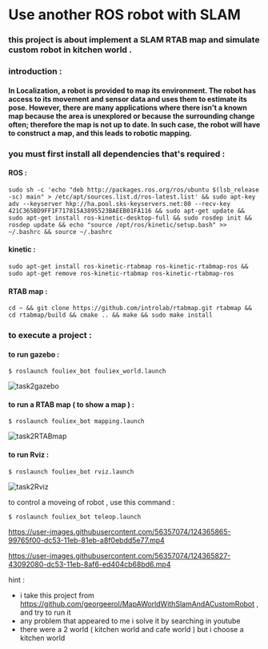 # Use another ROS robot with SLAM 


### this project is about implement a SLAM RTAB map and simulate custom robot in kitchen world .

### introduction : 

#### In Localization, a robot is provided to map its environment. The robot has access to its movement and sensor data and uses them to estimate its pose. However, there are many applications where there isn't a known map because the area is unexplored or because the surrounding change often; therefore the map is not up to date. In such case, the robot will have to construct a map, and this leads to robotic mapping.



### you must first install all dependencies that's required : 

#### ROS :
<p><code>sudo sh -c 'echo "deb http://packages.ros.org/ros/ubuntu $(lsb_release -sc) main" > /etc/apt/sources.list.d/ros-latest.list' && sudo apt-key adv --keyserver hkp://ha.pool.sks-keyservers.net:80 --recv-key 421C365BD9FF1F717815A3895523BAEEB01FA116 && sudo apt-get update && sudo apt-get install ros-kinetic-desktop-full && sudo rosdep init && rosdep update && echo "source /opt/ros/kinetic/setup.bash" >> ~/.bashrc && source ~/.bashrc
</code></p>


#### kinetic : 

<p><code>sudo apt-get install ros-kinetic-rtabmap ros-kinetic-rtabmap-ros && sudo apt-get remove ros-kinetic-rtabmap ros-kinetic-rtabmap-ros
</code></p>

#### RTAB map :

<p><code>cd ~ && git clone https://github.com/introlab/rtabmap.git rtabmap && cd rtabmap/build && cmake .. && make && sudo make install
</code></p>


### to execute a project :

#### to run gazebo : 

<p><code>$ roslaunch fouliex_bot fouliex_world.launch</code></p>

![task2gazebo](https://user-images.githubusercontent.com/56357074/124365559-8f536100-dc51-11eb-8f63-e0cd1de3a7ff.png)


#### to run a RTAB map ( to show a map ) : 
<p><code>$ roslaunch fouliex_bot mapping.launch</code></p>

![task2RTABmap](https://user-images.githubusercontent.com/56357074/124365561-92e6e800-dc51-11eb-9f88-b9e2c94d878d.png)

#### to run Rviz : 
<p><code>$ roslaunch fouliex_bot rviz.launch</code></p>

![task2Rviz](https://user-images.githubusercontent.com/56357074/124365563-967a6f00-dc51-11eb-8257-cb4da5f0360c.png)


to control a moveing of robot , use this command : 
<p><code>$ roslaunch fouliex_bot teleop.launch</code></p>

https://user-images.githubusercontent.com/56357074/124365865-99765f00-dc53-11eb-81eb-a8f0ebdd5e77.mp4


https://user-images.githubusercontent.com/56357074/124365827-43092080-dc53-11eb-8af6-ed404cb68bd6.mp4









hint : 

 - i take this project from  https://github.com/georgeerol/MapAWorldWithSlamAndACustomRobot  , and try to run it 
 - any problem that appeared to me i solve it by searching in youtube 
 - there were a 2 world ( kitchen world and cafe world ) but i choose a kitchen world 
